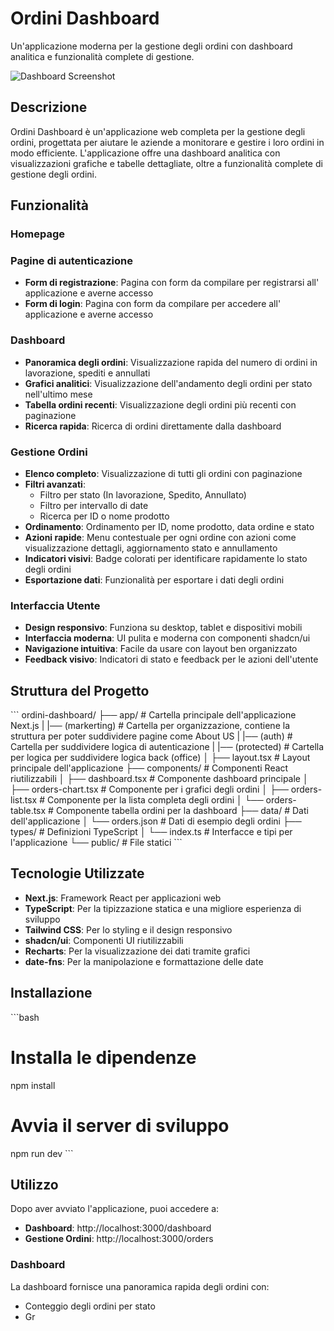 # Ordini Dashboard

Un'applicazione moderna per la gestione degli ordini con dashboard analitica e funzionalità complete di gestione.

![Dashboard Screenshot](https://placeholder.svg?height=400&width=800)

## Descrizione

Ordini Dashboard è un'applicazione web completa per la gestione degli ordini, progettata per aiutare le aziende a monitorare e gestire i loro ordini in modo efficiente. L'applicazione offre una dashboard analitica con visualizzazioni grafiche e tabelle dettagliate, oltre a funzionalità complete di gestione degli ordini.

## Funzionalità

### Homepage

### Pagine di autenticazione
- **Form di registrazione**: Pagina con form da compilare per registrarsi all' applicazione e averne accesso
- **Form di login**: Pagina con form da compilare per accedere all' applicazione e averne accesso

### Dashboard
- **Panoramica degli ordini**: Visualizzazione rapida del numero di ordini in lavorazione, spediti e annullati
- **Grafici analitici**: Visualizzazione dell'andamento degli ordini per stato nell'ultimo mese
- **Tabella ordini recenti**: Visualizzazione degli ordini più recenti con paginazione
- **Ricerca rapida**: Ricerca di ordini direttamente dalla dashboard

### Gestione Ordini
- **Elenco completo**: Visualizzazione di tutti gli ordini con paginazione
- **Filtri avanzati**:
  - Filtro per stato (In lavorazione, Spedito, Annullato)
  - Filtro per intervallo di date
  - Ricerca per ID o nome prodotto
- **Ordinamento**: Ordinamento per ID, nome prodotto, data ordine e stato
- **Azioni rapide**: Menu contestuale per ogni ordine con azioni come visualizzazione dettagli, aggiornamento stato e annullamento
- **Indicatori visivi**: Badge colorati per identificare rapidamente lo stato degli ordini
- **Esportazione dati**: Funzionalità per esportare i dati degli ordini

### Interfaccia Utente
- **Design responsivo**: Funziona su desktop, tablet e dispositivi mobili
- **Interfaccia moderna**: UI pulita e moderna con componenti shadcn/ui
- **Navigazione intuitiva**: Facile da usare con layout ben organizzato
- **Feedback visivo**: Indicatori di stato e feedback per le azioni dell'utente

## Struttura del Progetto

\`\`\`
ordini-dashboard/
├── app/                    # Cartella principale dell'applicazione Next.js
|   |── (markerting)        # Cartella per organizzazione, contiene la struttura per poter suddividere pagine come About US
|   |── (auth)              # Cartella per suddividere logica di autenticazione
|   |── (protected)         # Cartella per logica per suddividere logica back (office)
│   ├── layout.tsx          # Layout principale dell'applicazione
├── components/             # Componenti React riutilizzabili
│   ├── dashboard.tsx       # Componente dashboard principale
│   ├── orders-chart.tsx    # Componente per i grafici degli ordini
│   ├── orders-list.tsx     # Componente per la lista completa degli ordini
│   └── orders-table.tsx    # Componente tabella ordini per la dashboard
├── data/                   # Dati dell'applicazione
│   └── orders.json         # Dati di esempio degli ordini
├── types/                  # Definizioni TypeScript
│   └── index.ts            # Interfacce e tipi per l'applicazione
└── public/                 # File statici
\`\`\`

## Tecnologie Utilizzate

- **Next.js**: Framework React per applicazioni web
- **TypeScript**: Per la tipizzazione statica e una migliore esperienza di sviluppo
- **Tailwind CSS**: Per lo styling e il design responsivo
- **shadcn/ui**: Componenti UI riutilizzabili
- **Recharts**: Per la visualizzazione dei dati tramite grafici
- **date-fns**: Per la manipolazione e formattazione delle date

## Installazione

\`\`\`bash
# Installa le dipendenze
npm install

# Avvia il server di sviluppo
npm run dev
\`\`\`

## Utilizzo

Dopo aver avviato l'applicazione, puoi accedere a:

- **Dashboard**: http://localhost:3000/dashboard
- **Gestione Ordini**: http://localhost:3000/orders

### Dashboard

La dashboard fornisce una panoramica rapida degli ordini con:
- Conteggio degli ordini per stato
- Gr

